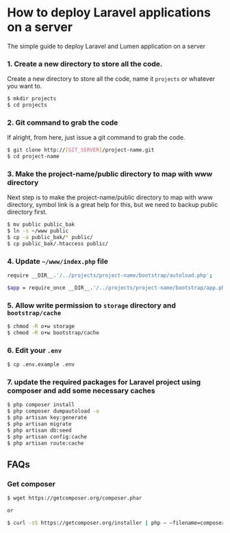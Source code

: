 # How to deploy Laravel applications on a server
The simple guide to deploy Laravel and Lumen application on a server
### 1. Create a new directory to store all the code.
Create a new directory to store all the code, name it `projects` or whatever you want to.
```bash
$ mkdir projects
$ cd projects
```
### 2. Git command to grab the code
If alright, from here, just issue a git command to grab the code.
```bash
$ git clone http://[GIT_SERVER]/project-name.git
$ cd project-name
```
### 3. Make the project-name/public directory to map with www directory
Next step is to make the project-name/public directory to map with www directory, symbol link is a great help for this, but we need to backup public directory first.
```bash
$ mv public public_bak
$ ln -s ~/www public
$ cp -a public_bak/* public/
$ cp public_bak/.htaccess public/
```

### 4. Update `~/www/index.php` file

```bash
require __DIR__.'/../projects/project-name/bootstrap/autoload.php';

$app = require_once __DIR__.'/../projects/project-name/bootstrap/app.php';
```

### 5. Allow write permission to `storage` directory and `bootstrap/cache`

```bash
$ chmod -R o+w storage
$ chmod -R o+w bootstrap/cache
```

### 6. Edit your `.env`
```bash
$ cp .env.example .env
```

### 7. update the required packages for Laravel project using composer and add some necessary caches

```bash
$ php composer install
$ php composer dumpautoload -o
$ php artisan key:generate
$ php artisan migrate
$ php artisan db:seed
$ php artisan config:cache
$ php artisan route:cache
```

## FAQs

### Get composer

```bash
$ wget https://getcomposer.org/composer.phar

or

$ curl -sS https://getcomposer.org/installer | php — –filename=composer
```

